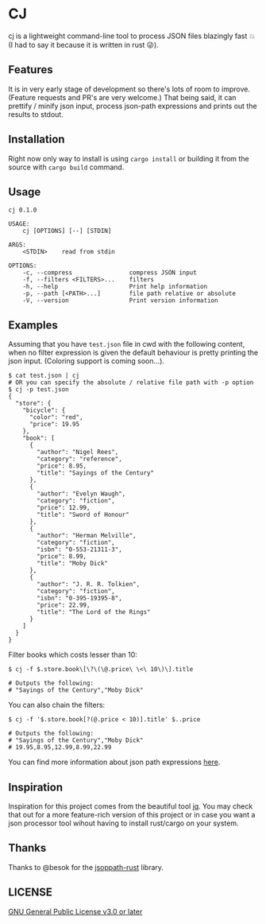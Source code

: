# CJ
cj is a lightweight command-line tool to process JSON files blazingly fast :boom: (I had to say it because it is written in rust :stuck_out_tongue_winking_eye:).

## Features
It is in very early stage of development so there's lots of room to improve. (Feature requests and PR's are very welcome.) That being said, it can prettify / minify json input, process json-path expressions and prints out the results to stdout.

## Installation
Right now only way to install is using `cargo install` or building it from the source with `cargo build` command.

## Usage
```
cj 0.1.0

USAGE:
    cj [OPTIONS] [--] [STDIN]

ARGS:
    <STDIN>    read from stdin

OPTIONS:
    -c, --compress                compress JSON input
    -f, --filters <FILTERS>...    filters
    -h, --help                    Print help information
    -p, --path [<PATH>...]        file path relative or absolute
    -V, --version                 Print version information
```

## Examples
Assuming that you have `test.json` file in cwd with the following content, when no filter expression is given the default behaviour is pretty printing the json input. (Coloring support is coming soon...).
```
$ cat test.json | cj
# OR you can specify the absolute / relative file path with -p option
$ cj -p test.json
{
  "store": {
    "bicycle": {
      "color": "red",
      "price": 19.95
    },
    "book": [
      {
        "author": "Nigel Rees",
        "category": "reference",
        "price": 8.95,
        "title": "Sayings of the Century"
      },
      {
        "author": "Evelyn Waugh",
        "category": "fiction",
        "price": 12.99,
        "title": "Sword of Honour"
      },
      {
        "author": "Herman Melville",
        "category": "fiction",
        "isbn": "0-553-21311-3",
        "price": 8.99,
        "title": "Moby Dick"
      },
      {
        "author": "J. R. R. Tolkien",
        "category": "fiction",
        "isbn": "0-395-19395-8",
        "price": 22.99,
        "title": "The Lord of the Rings"
      }
    ]
  }
}
```
Filter books which costs lesser than 10:
```
$ cj -f $.store.book\[\?\(\@.price\ \<\ 10\)\].title 

# Outputs the following:
# "Sayings of the Century","Moby Dick"
```
You can also chain the filters:
```
$ cj -f '$.store.book[?(@.price < 10)].title' $..price

# Outputs the following:
# "Sayings of the Century","Moby Dick"
# 19.95,8.95,12.99,8.99,22.99
```

You can find more information about json path expressions [here](https://goessner.net/articles/JsonPath/ "here").

## Inspiration
Inspiration for this project comes from the beautiful tool [jq](https://github.com/stedolan/jq "jq"). You may check that out for a more feature-rich version of this project or in case you want a json processor tool wihout having to install rust/cargo on your system.

## Thanks
Thanks to @besok for the [jsoppath-rust](https://github.com/besok/jsonpath-rust) library.

## LICENSE
[GNU General Public License v3.0 or later](https://spdx.org/licenses/GPL-3.0-or-later.html "GNU General Public License v3.0 or later")

